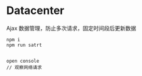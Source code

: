 # Datacenter
Ajax 数据管理，防止多次请求，固定时间段后更新数据

```ecmascript 6
npm i
npm run satrt


open console
// 观察网络请求
```
